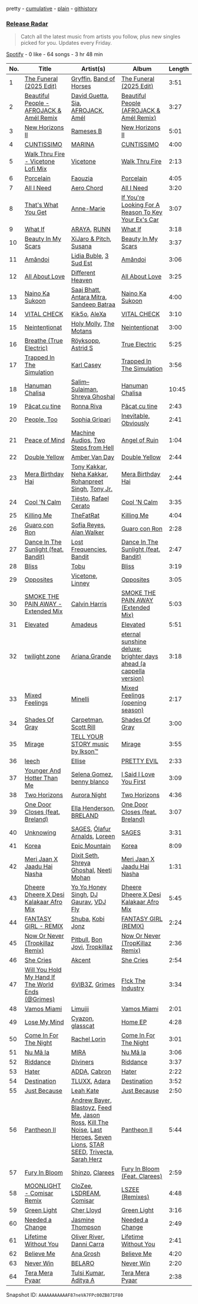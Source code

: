 pretty - [cumulative](/playlists/cumulative/37i9dQZEVXbvJfTkO3GeW5.md) - [plain](/playlists/plain/37i9dQZEVXbvJfTkO3GeW5) - [githistory](https://github.githistory.xyz/mdn522/spotify-playlist-archive/blob/main/playlists/plain/37i9dQZEVXbvJfTkO3GeW5)

### [Release Radar](https://open.spotify.com/playlist/37i9dQZEVXbvJfTkO3GeW5)

> Catch all the latest music from artists you follow, plus new singles picked for you\. Updates every Friday.

[Spotify](https://open.spotify.com/user/spotify) - 0 like - 64 songs - 3 hr 48 min

| No. | Title | Artist(s) | Album | Length |
|---|---|---|---|---|
| 1 | [The Funeral \(2025 Edit\)](https://open.spotify.com/track/7th9zaHNCTR9iYoNsI5AL3) | [Gryffin](https://open.spotify.com/artist/2ZRQcIgzPCVaT9XKhXZIzh), [Band of Horses](https://open.spotify.com/artist/0OdUWJ0sBjDrqHygGUXeCF) | [The Funeral \(2025 Edit\)](https://open.spotify.com/album/3X8cTQz5QuQyD3vlge6gX1) | 3:51 |
| 2 | [Beautiful People \- AFROJACK & Amél Remix](https://open.spotify.com/track/3Z8lfbWDp4RIntp4OrJWe3) | [David Guetta](https://open.spotify.com/artist/1Cs0zKBU1kc0i8ypK3B9ai), [Sia](https://open.spotify.com/artist/5WUlDfRSoLAfcVSX1WnrxN), [AFROJACK](https://open.spotify.com/artist/4D75GcNG95ebPtNvoNVXhz), [Amél](https://open.spotify.com/artist/6OHd6Z5k9ZmBJ91oqeSpDG) | [Beautiful People \(AFROJACK & Amél Remix\)](https://open.spotify.com/album/23WSlArFU40xOWaRjUYVX6) | 3:27 |
| 3 | [New Horizons II](https://open.spotify.com/track/5Pq6N68dEEJLTCYmzIzU5Y) | [Rameses B](https://open.spotify.com/artist/06EfEcjc0vdvI6VNL0soIO) | [New Horizons II](https://open.spotify.com/album/0suiSdJFLZXZzPZEAqZPWk) | 5:01 |
| 4 | [CUNTISSIMO](https://open.spotify.com/track/3a9P1PqOV6gr4A9ywDZ7mg) | [MARINA](https://open.spotify.com/artist/6CwfuxIqcltXDGjfZsMd9A) | [CUNTISSIMO](https://open.spotify.com/album/0Y25OO4Whcw7FLJkhdJSKq) | 4:00 |
| 5 | [Walk Thru Fire \- Vicetone Lofi Mix](https://open.spotify.com/track/3zH7WTjt8wbaM2Pc6EMJO3) | [Vicetone](https://open.spotify.com/artist/0daugAjUgbJSqdlyYNwIbT) | [Walk Thru Fire](https://open.spotify.com/album/1GcJXvtdNl317JgA8rcy5O) | 2:13 |
| 6 | [Porcelain](https://open.spotify.com/track/5FyZopsW5truN4uS5Z48dG) | [Faouzia](https://open.spotify.com/artist/5NhgsV7qPWHZqYEMKzbYvo) | [Porcelain](https://open.spotify.com/album/5eXrm9q7GRni1pFxdt6PFb) | 4:05 |
| 7 | [All I Need](https://open.spotify.com/track/0GAAIs9kUozAXDOghm3Mjs) | [Aero Chord](https://open.spotify.com/artist/6lO3fSdhsdpeOcrbqAJsRU) | [All I Need](https://open.spotify.com/album/3bvCTzD5QPpqrmTOuHAtaW) | 3:20 |
| 8 | [That's What You Get](https://open.spotify.com/track/6NOF67FYntYIfPvQmSwicE) | [Anne\-Marie](https://open.spotify.com/artist/1zNqDE7qDGCsyzJwohVaoX) | [If You're Looking For A Reason To Key Your Ex's Car](https://open.spotify.com/album/4EpdkyMD0kkJEuqr8leDOc) | 3:07 |
| 9 | [What If](https://open.spotify.com/track/0bQjdctF2JjWyObgsgeUEz) | [ARAYA](https://open.spotify.com/artist/1ckTqkZpqdla9J677XAstB), [RUNN](https://open.spotify.com/artist/3l0H4QNiYYNdIsnZ4JgJAg) | [What If](https://open.spotify.com/album/1uILtA2HfmfqsCZoxqJ4Fb) | 3:18 |
| 10 | [Beauty In My Scars](https://open.spotify.com/track/7KrAiFu8YRzzthWq8vQ4zf) | [XiJaro & Pitch](https://open.spotify.com/artist/0CcmU1Eun8Nwb3VlOAeJUK), [Susana](https://open.spotify.com/artist/5T8x61HRsjZo0CwH1rs6Kf) | [Beauty In My Scars](https://open.spotify.com/album/6PJ0petvsBFreXzZffWmv2) | 3:37 |
| 11 | [Amândoi](https://open.spotify.com/track/3sSs3h5nQ7fmIL91dKynhv) | [Lidia Buble](https://open.spotify.com/artist/69JOH9w7UtJrKnbUpcW2gH), [3 Sud Est](https://open.spotify.com/artist/0niQ4Q9nI1Qh0BHpT3b4NC) | [Amândoi](https://open.spotify.com/album/0pUEOfOTDV5hWXdir7B23j) | 3:06 |
| 12 | [All About Love](https://open.spotify.com/track/7j13ipXatVfPuqyVaun8vh) | [Different Heaven](https://open.spotify.com/artist/0pCGA9tdtbWwo1pKIs0CFx) | [All About Love](https://open.spotify.com/album/7ux3Z96bTqouRNhQjhqn2x) | 3:25 |
| 13 | [Naino Ka Sukoon](https://open.spotify.com/track/0xwJpy27GWrGyC1kNmWU0b) | [Saaj Bhatt](https://open.spotify.com/artist/5X6ShVeOR0RNA0QLpFksuj), [Antara Mitra](https://open.spotify.com/artist/2UwDJeoMqYers5Jmm75zm2), [Sandeep Batraa](https://open.spotify.com/artist/1gQoHHEHUCmLbBulQDKsqf) | [Naino Ka Sukoon](https://open.spotify.com/album/70eAv63kTSoz1TDmvub3sS) | 4:00 |
| 14 | [VITAL CHECK](https://open.spotify.com/track/0d2Hn7Ao1DkcgNWreOuXQt) | [Kik5o](https://open.spotify.com/artist/4la6gdnmFGXMHwFuRmpCwj), [AleXa](https://open.spotify.com/artist/4jCGRzuZkwo8CxboiANMEU) | [VITAL CHECK](https://open.spotify.com/album/23uBcMNJ5wsRUtyq52YZ28) | 3:10 |
| 15 | [Neintenționat](https://open.spotify.com/track/3K5VZfyDi1SvgTjhma4eq2) | [Holy Molly](https://open.spotify.com/artist/4ljZpmnnnA1ezEdylZuNLK), [The Motans](https://open.spotify.com/artist/05qpk4JDcLSFNJSsPIZ8Ye) | [Neintenționat](https://open.spotify.com/album/4W4P0MLEzgp1aHyP8l2dRv) | 3:00 |
| 16 | [Breathe \(True Electric\)](https://open.spotify.com/track/56EhlOBXDSy9OrEnrstZZY) | [Röyksopp](https://open.spotify.com/artist/5nPOO9iTcrs9k6yFffPxjH), [Astrid S](https://open.spotify.com/artist/3AVfmawzu83sp94QW7CEGm) | [True Electric](https://open.spotify.com/album/5zIfdTxMm1LRcQ0WQYQLUN) | 5:25 |
| 17 | [Trapped In The Simulation](https://open.spotify.com/track/4XcGxJsfoK6JFti1MeKwVF) | [Karl Casey](https://open.spotify.com/artist/4oGlqi5TaK8r8K50fQhUbe) | [Trapped In The Simulation](https://open.spotify.com/album/6kL7Ynl0rjlCPVUSgRAt76) | 3:56 |
| 18 | [Hanuman Chalisa](https://open.spotify.com/track/2VnnAlfJ1M2w1G2vwPc4jf) | [Salim–Sulaiman](https://open.spotify.com/artist/6ohaQzKaXrobAL8paLSaxq), [Shreya Ghoshal](https://open.spotify.com/artist/0oOet2f43PA68X5RxKobEy) | [Hanuman Chalisa](https://open.spotify.com/album/7nv8oKgcPKfU2KQJ3hTHvu) | 10:45 |
| 19 | [Păcat cu tine](https://open.spotify.com/track/7Loyvg7PhD78WwDjnEjVEJ) | [Ronna Riva](https://open.spotify.com/artist/76PdoNdwxIcxZOvqpYrrKq) | [Păcat cu tine](https://open.spotify.com/album/0Ef52EaCtqvYRrgINOvaFk) | 2:43 |
| 20 | [People, Too](https://open.spotify.com/track/2XSqQvJO9SUiNTxXDuujhi) | [Sophia Gripari](https://open.spotify.com/artist/4NIJrKs2BotOvJpb52RsAH) | [Inevitable, Obviously](https://open.spotify.com/album/4yWn5W2f9UtHOSxz4eYAY3) | 2:41 |
| 21 | [Peace of Mind](https://open.spotify.com/track/0yrgXnVTkLhT6ABgrbPSAK) | [Machine Audios](https://open.spotify.com/artist/2Whv5aSe1QQkB224XGzWYJ), [Two Steps from Hell](https://open.spotify.com/artist/2qvP9yerCZCS0U1gZU8wYp) | [Angel of Ruin](https://open.spotify.com/album/75XEy8EB6dqfot85klsPZo) | 1:04 |
| 22 | [Double Yellow](https://open.spotify.com/track/62w0Jrsug4dvHCDlrsGTEs) | [Amber Van Day](https://open.spotify.com/artist/6NFRBhq9SmNn1FAiRs9AEf) | [Double Yellow](https://open.spotify.com/album/0wvNBeErYuMsy9NcdVDJM5) | 2:44 |
| 23 | [Mera Birthday Hai](https://open.spotify.com/track/21wyh5aUR83pMqndRon5dw) | [Tony Kakkar](https://open.spotify.com/artist/0NZtn1Kyq08alpHCTRf3dv), [Neha Kakkar](https://open.spotify.com/artist/5f4QpKfy7ptCHwTqspnSJI), [Rohanpreet Singh](https://open.spotify.com/artist/0oZUBBe32WUJY1WjGzYEG8), [Tony Jr.](https://open.spotify.com/artist/4Sr1MAzsmE9ouUGzWD83Qp) | [Mera Birthday Hai](https://open.spotify.com/album/1bWRL8QQvcSc3BkHHtnyuH) | 2:44 |
| 24 | [Cool 'N Calm](https://open.spotify.com/track/7puBhOuLu7ftK0X19t0gRr) | [Tiësto](https://open.spotify.com/artist/2o5jDhtHVPhrJdv3cEQ99Z), [Rafael Cerato](https://open.spotify.com/artist/3NUcxMYt10f6cx567crDk2) | [Cool 'N Calm](https://open.spotify.com/album/38V1SjBIRIN2ZJtM4LowSp) | 3:35 |
| 25 | [Killing Me](https://open.spotify.com/track/7rWJV8LSrWPALRXGUFXO1d) | [TheFatRat](https://open.spotify.com/artist/3OKg7YbOIatODzkRIbLJR4) | [Killing Me](https://open.spotify.com/album/7fnV1cKJ3guyuHQnqNOKkR) | 4:04 |
| 26 | [Guaro con Ron](https://open.spotify.com/track/09Hf0Ef5ViOn3o6BIrmNwM) | [Sofía Reyes](https://open.spotify.com/artist/0haZhu4fFKt0Ag94kZDiz2), [Alan Walker](https://open.spotify.com/artist/7vk5e3vY1uw9plTHJAMwjN) | [Guaro con Ron](https://open.spotify.com/album/77QMET8x0AvIlMarJmLZU2) | 2:28 |
| 27 | [Dance In The Sunlight \(feat\. Bandit\)](https://open.spotify.com/track/3ipy5ap1gVSdERpF5ays6F) | [Lost Frequencies](https://open.spotify.com/artist/7f5Zgnp2spUuuzKplmRkt7), [Bandit](https://open.spotify.com/artist/4mI8m4MJtY9yKLsxxa3Ri2) | [Dance In The Sunlight \(feat\. Bandit\)](https://open.spotify.com/album/3ITR6LlbWdAuHID9WYvP78) | 2:47 |
| 28 | [Bliss](https://open.spotify.com/track/5HfZBymz4zutjojJg1WdVL) | [Tobu](https://open.spotify.com/artist/1feoGrmmD8QmNqtK2Gdwy8) | [Bliss](https://open.spotify.com/album/2kwn6VnlnShlMmaocRxRgU) | 3:19 |
| 29 | [Opposites](https://open.spotify.com/track/02mrW8YLd9QJ8DAVwodjIm) | [Vicetone](https://open.spotify.com/artist/0daugAjUgbJSqdlyYNwIbT), [Linney](https://open.spotify.com/artist/0vomb9Zaob10lPzxBcIiNb) | [Opposites](https://open.spotify.com/album/5AvcFl7yHbrObpdg9jsQQG) | 3:05 |
| 30 | [SMOKE THE PAIN AWAY \- Extended Mix](https://open.spotify.com/track/5WV7QG6U9vIQjsbhdyhvzL) | [Calvin Harris](https://open.spotify.com/artist/7CajNmpbOovFoOoasH2HaY) | [SMOKE THE PAIN AWAY \(Extended Mix\)](https://open.spotify.com/album/4KwM4MBXOSKihq1Y5r701l) | 5:03 |
| 31 | [Elevated](https://open.spotify.com/track/10cRp4KNOPqwYndOocl48K) | [Amadeus](https://open.spotify.com/artist/7wGnvmHuWqIhczXjh1PdtU) | [Elevated](https://open.spotify.com/album/4YYSWvOLD8JDzqtL8XPPyw) | 5:51 |
| 32 | [twilight zone](https://open.spotify.com/track/1edcyazKIdKrIuz9cWpXU6) | [Ariana Grande](https://open.spotify.com/artist/66CXWjxzNUsdJxJ2JdwvnR) | [eternal sunshine deluxe: brighter days ahead \(a cappella version\)](https://open.spotify.com/album/2xqTa2dCR54yYHEcttiXyD) | 3:18 |
| 33 | [Mixed Feelings](https://open.spotify.com/track/4OHpy2wTj5r6eyS8sGbLBP) | [Minelli](https://open.spotify.com/artist/5T0j6On1EthT2QVNXh8vqc) | [Mixed Feelings \(opening season\)](https://open.spotify.com/album/2F9o96gJGhX2z1ggQNOG0p) | 2:17 |
| 34 | [Shades Of Gray](https://open.spotify.com/track/5jakKyB7OiOSPyTrbypdpm) | [Carpetman](https://open.spotify.com/artist/3zzOs4npAwsNSmwFYDzdHx), [Scott Rill](https://open.spotify.com/artist/7dNg7OLrxcWU9cVe3sQoMV) | [Shades Of Gray](https://open.spotify.com/album/7DI6EfquW5vUuYWuav9mlU) | 3:00 |
| 35 | [Mirage](https://open.spotify.com/track/6ic07UFwptxcgRy56L5Sws) | [TELL YOUR STORY music by Ikson™](https://open.spotify.com/artist/1nJGnf3lzw1sC34D6P8i4I) | [Mirage](https://open.spotify.com/album/5nQZ8jjvi1hPFuSkqJGT6P) | 3:55 |
| 36 | [leech](https://open.spotify.com/track/0qQmftapZMHDS8blo8Cl4y) | [Ellise](https://open.spotify.com/artist/2FovgCfOwN9iqbkCBlKFdT) | [PRETTY EVIL](https://open.spotify.com/album/45zhcfn0rwpbktWfWaKgUT) | 2:33 |
| 37 | [Younger And Hotter Than Me](https://open.spotify.com/track/0oJUk2PO3UVd9dZwPn0SRI) | [Selena Gomez](https://open.spotify.com/artist/0C8ZW7ezQVs4URX5aX7Kqx), [benny blanco](https://open.spotify.com/artist/5CiGnKThu5ctn9pBxv7DGa) | [I Said I Love You First](https://open.spotify.com/album/6NKinHXUZJNCmVejJfYJKC) | 3:09 |
| 38 | [Two Horizons](https://open.spotify.com/track/3aRaPZZXJqAc8dBngG2xLZ) | [Aurora Night](https://open.spotify.com/artist/58PDMEzS2t3Ud9cI5epA12) | [Two Horizons](https://open.spotify.com/album/4ej8wRDeNJYcuLJNSOwB54) | 4:36 |
| 39 | [One Door Closes \(feat\. Breland\)](https://open.spotify.com/track/6ExcHgzbMNJEBqnBtaMko6) | [Ella Henderson](https://open.spotify.com/artist/7nDsS0l5ZAzMedVRKPP8F1), [BRELAND](https://open.spotify.com/artist/0C86lmpnwiyLDUiyo4d0P1) | [One Door Closes \(feat\. Breland\)](https://open.spotify.com/album/5AOYmjNyAFYXsceGhAB6Dr) | 3:07 |
| 40 | [Unknowing](https://open.spotify.com/track/2sBMYrxfm5Ylx2sDAaram2) | [SAGES](https://open.spotify.com/artist/5V57PJiPMsZflHN9dqoCSJ), [Ólafur Arnalds](https://open.spotify.com/artist/7E3BRXV9ZbCt5lQTCXMTia), [Loreen](https://open.spotify.com/artist/49aaHxvAJ0tCh0F15OnwIl) | [SAGES](https://open.spotify.com/album/07tE8zeYqXxyXsHjgJGRUp) | 3:31 |
| 41 | [Korea](https://open.spotify.com/track/6SvZky1KCOvZwMmHpJ96FB) | [Epic Mountain](https://open.spotify.com/artist/7meq0SFt3BxWzjbt5EVBbT) | [Korea](https://open.spotify.com/album/5l3OtyKICKMRMWL0q4Ll50) | 8:09 |
| 42 | [Meri Jaan X Jaadu Hai Nasha](https://open.spotify.com/track/69KxHj5oJi2xLCWzCb08xR) | [Dixit Seth](https://open.spotify.com/artist/2vKDhoyeBijAcWJzSiOny4), [Shreya Ghoshal](https://open.spotify.com/artist/0oOet2f43PA68X5RxKobEy), [Neeti Mohan](https://open.spotify.com/artist/3ZxZ03fj3tXBZHZWzvaLSM) | [Meri Jaan X Jaadu Hai Nasha](https://open.spotify.com/album/0kC9Vqef3TYQgXBOywPlVG) | 1:31 |
| 43 | [Dheere Dheere X Desi Kalakaar Afro Mix](https://open.spotify.com/track/1hhXoxBmVG9tCXECwO0Fd2) | [Yo Yo Honey Singh](https://open.spotify.com/artist/7uIbLdzzSEqnX0Pkrb56cR), [DJ Gaurav](https://open.spotify.com/artist/2pTbyufe2rz2sIaiKvUcGy), [VDJ Fly](https://open.spotify.com/artist/5SV3zn9AWjn5NsuWduN5rd) | [Dheere Dheere X Desi Kalakaar Afro Mix](https://open.spotify.com/album/0BcyDGLwn8vBst1UlRsSVK) | 5:45 |
| 44 | [FANTASY GIRL \- REMIX](https://open.spotify.com/track/3egLfzgGkSmwRMyH5Huov8) | [Shuba](https://open.spotify.com/artist/3Uios5Yyv4i8EBs9H3DUY5), [Kobi Jonz](https://open.spotify.com/artist/5k9IrMHs9Jfpk8A94Ta7nR) | [FANTASY GIRL \(REMIX\)](https://open.spotify.com/album/3oF9oIgB2v5CiEFuG7C3PI) | 2:24 |
| 45 | [Now Or Never \(Tropkillaz Remix\)](https://open.spotify.com/track/77v7Nm5MP87Ale71TTxQJE) | [Pitbull](https://open.spotify.com/artist/0TnOYISbd1XYRBk9myaseg), [Bon Jovi](https://open.spotify.com/artist/58lV9VcRSjABbAbfWS6skp), [Tropkillaz](https://open.spotify.com/artist/5bzWtCkjIAMgN93gLt56SO) | [Now Or Never \(TropKillaz Remix\)](https://open.spotify.com/album/0f5Fhl4ZgbGtWwtxGofKqa) | 2:36 |
| 46 | [She Cries](https://open.spotify.com/track/2945dZg7fQvMFMOBEiRj0L) | [Akcent](https://open.spotify.com/artist/57Pw3FSi1qi2fOY4wKOKjK) | [She Cries](https://open.spotify.com/album/10ElgZGmH6P9jbisDfoUaz) | 2:54 |
| 47 | [Will You Hold My Hand If The World Ends \(@Grimes\)](https://open.spotify.com/track/3jVDhHhQsE17DOz0262o8y) | [6VIB3Z](https://open.spotify.com/artist/4rd1Fk18onvjLw3rA0oj8O), [Grimes](https://open.spotify.com/artist/053q0ukIDRgzwTr4vNSwab) | [F!ck The Industry](https://open.spotify.com/album/57wwTucyd52AC2TuDwfUtk) | 3:34 |
| 48 | [Vamos Miami](https://open.spotify.com/track/3tYXBHxAnCO5oifdxCb5CE) | [Limujii](https://open.spotify.com/artist/5wwtmRZaH7K74BXtobQ7tq) | [Vamos Miami](https://open.spotify.com/album/3UCCEcXrnXIIeBMZVnrniH) | 2:01 |
| 49 | [Lose My Mind](https://open.spotify.com/track/5mhmVBHLfoJIoCwXu6fufo) | [Cyazon](https://open.spotify.com/artist/7yiGQoPOHVrr5LGKf5VwP8), [glasscat](https://open.spotify.com/artist/1iZIgKdk4aQdTSupTIcRSQ) | [Home EP](https://open.spotify.com/album/2WKwCyTAcYjHvW3ZnVhgjD) | 4:28 |
| 50 | [Come In For The Night](https://open.spotify.com/track/1fiElYX3eevgJjBUT2ThRY) | [Rachel Lorin](https://open.spotify.com/artist/5DfLOANcWMxdeenpJ6Ksd2) | [Come In For The Night](https://open.spotify.com/album/6Yt70e2r24MoDLDfVIufTA) | 3:01 |
| 51 | [Nu Mă Ia](https://open.spotify.com/track/6H0QfyYMYKmb0CfSX8DGTW) | [MIRA](https://open.spotify.com/artist/2nMFC7hWK0haX8ilvRpb59) | [Nu Mă Ia](https://open.spotify.com/album/1XAheLPBuuCG1s5w7KZJ8h) | 3:06 |
| 52 | [Riddance](https://open.spotify.com/track/30qPuZwAf2FnOA4aAhUkr7) | [Diviners](https://open.spotify.com/artist/22lnnGKlaDxk8sfzCNRJuA) | [Riddance](https://open.spotify.com/album/4YTEbrodS0gmeCv2gmcjug) | 3:37 |
| 53 | [Hater](https://open.spotify.com/track/2QKhzYvb3bDYQKSCNjSf8t) | [ADDA](https://open.spotify.com/artist/1lYjAYTw1QBVxIwVrZ1eTy), [Cabron](https://open.spotify.com/artist/0cw3wLz2S9ryZXmL0vWWQF) | [Hater](https://open.spotify.com/album/4zy9TEiWZIqI2bJn4DL8Lt) | 2:22 |
| 54 | [Destination](https://open.spotify.com/track/46l3ejhx4ahVgNqtQ2ABAf) | [TLUXX](https://open.spotify.com/artist/1RMnoobejAz6cPx7RwffRD), [Adara](https://open.spotify.com/artist/3ZejoaXlP3oqmmTseylLDY) | [Destination](https://open.spotify.com/album/2PiCkDcEc4g9Cic9CQ6pUj) | 3:52 |
| 55 | [Just Because](https://open.spotify.com/track/3bFQKB80kvUlSplBWTFQwL) | [Leah Kate](https://open.spotify.com/artist/6oWOHAOyBUn6aJlKIPJK9r) | [Just Because](https://open.spotify.com/album/3DkyRfGlAnAGvs8ZNrcHBp) | 2:50 |
| 56 | [Pantheon II](https://open.spotify.com/track/28OpTf3RMcXt96iEk2dQx6) | [Andrew Bayer](https://open.spotify.com/artist/5dFuu05x8SPBuymudrTBU8), [Blastoyz](https://open.spotify.com/artist/6WLP1sraOcF3Gaxp7xBa4p), [Feed Me](https://open.spotify.com/artist/5FWi1mowu6uiU2ZHwr1rby), [Jason Ross](https://open.spotify.com/artist/6CCTvLyIHqUhY6VQizt150), [Kill The Noise](https://open.spotify.com/artist/3qnMl4DHT4gndzFAcG4FlM), [Last Heroes](https://open.spotify.com/artist/3HHfEn7yPOy3IiHS6CHG97), [Seven Lions](https://open.spotify.com/artist/6fcTRFpz0yH79qSKfof7lp), [STAR SEED](https://open.spotify.com/artist/5xR2U3IJuuJP89isSMnxtd), [Trivecta](https://open.spotify.com/artist/4AT7XlLBevgZIiKvZQ83ye), [Sarah Herz](https://open.spotify.com/artist/003YLW0xcEPffwlgLfnsft) | [Pantheon II](https://open.spotify.com/album/6yeFPtDNcaYPaWo5HdLBKp) | 5:44 |
| 57 | [Fury In Bloom](https://open.spotify.com/track/2lGedKb6cbI1IXZrHXAJyQ) | [Shinzo](https://open.spotify.com/artist/0Cl1Gi1A6irb7VDzJOxIgv), [Clarees](https://open.spotify.com/artist/5preGCl6y5PCh5UYFQSlDl) | [Fury In Bloom \(Feat\. Clarees\)](https://open.spotify.com/album/0A8YhUuqufTqe4HdFAaai8) | 2:59 |
| 58 | [MOONLIGHT \- Comisar Remix](https://open.spotify.com/track/7voCqMDF864uncCyzXaiES) | [CloZee](https://open.spotify.com/artist/1496XxkytEk26FUJLfpVZr), [LSDREAM](https://open.spotify.com/artist/3Hrqjumb6WHg2aAUHJHLND), [Comisar](https://open.spotify.com/artist/1K9PCWYQ7Xh5MCzHoZuv7y) | [LSZEE \(Remixes\)](https://open.spotify.com/album/7t8OhY2enDdsTUZ4wx3DE1) | 4:48 |
| 59 | [Green Light](https://open.spotify.com/track/1wK1SootuI302KnDUUesfW) | [Cher Lloyd](https://open.spotify.com/artist/4m4SfDVbF5wxrwEjDKgi4k) | [Green Light](https://open.spotify.com/album/3SeUgSwo9bnQ8BVfOELNQ5) | 3:16 |
| 60 | [Needed a Change](https://open.spotify.com/track/5GVre2xSLhvOe1UqtA7DWA) | [Jasmine Thompson](https://open.spotify.com/artist/2TL8gYTNgD6nXkyuUdDrMg) | [Needed a Change](https://open.spotify.com/album/1ves4ajoJa5NpswmXJUzEY) | 2:49 |
| 61 | [Lifetime Without You](https://open.spotify.com/track/3JX2GrfexNPtUVlsL2AYMl) | [Oliver River](https://open.spotify.com/artist/38xDMgRyJXkmnsp3Q4Q9wv), [Danni Carra](https://open.spotify.com/artist/1y2nMsmj0osjLiXHri15M1) | [Lifetime Without You](https://open.spotify.com/album/54yyqzJUxurvADpCPj4Kuh) | 2:41 |
| 62 | [Believe Me](https://open.spotify.com/track/2iENZg1wevg774iMAGJvXT) | [Ana Grosh](https://open.spotify.com/artist/1EHA30IXQPf3PXKZ8mNHD6) | [Believe Me](https://open.spotify.com/album/5VpWNdKmJt6kZIf4sCsP36) | 4:20 |
| 63 | [Never Win](https://open.spotify.com/track/663cVA1HYeIjYdcHuP1QqA) | [BELARO](https://open.spotify.com/artist/3XUsaUWtL1t1L2aAq2rwOd) | [Never Win](https://open.spotify.com/album/2SAiSkeNefI0CeVWHstfee) | 2:20 |
| 64 | [Tera Mera Pyaar](https://open.spotify.com/track/3XmKj1xFPz6eOT2uYpFBzW) | [Tulsi Kumar](https://open.spotify.com/artist/0T1CMVkqffHlqEk4BcAph1), [Aditya A](https://open.spotify.com/artist/4wwYGgSpeBtvk5WX6HBqzw) | [Tera Mera Pyaar](https://open.spotify.com/album/6lNURvc3N5CgQss04ZaLhm) | 2:38 |

Snapshot ID: `AAAAAAAAAAAF87neVA7FPc00ZB87IF80`
